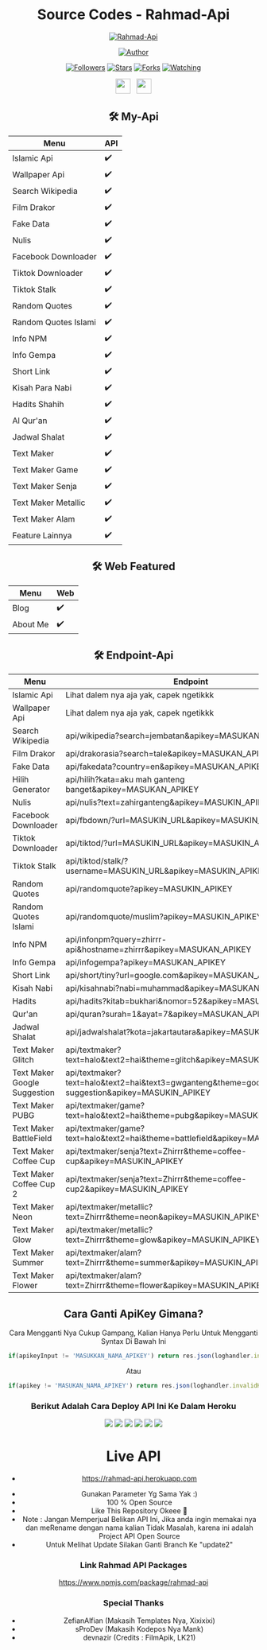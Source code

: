 <div align="center">
 
# Source Codes - Rahmad-Api
<p align="center">
<a href="#"><img title="Rahmad-Api" src="https://img.shields.io/badge/rahmad-api Api-blue?colorA=%23ff0000&colorB=%23017e40&style=for-the-badge"></a>
</p>
<p align="center">
<a href="https://github.com/RAHMAD1980"><img title="Author" src="https://img.shields.io/badge/Author-Rahmad-orange.svg?style=for-the-badge&logo=github"></a>
</p>
<p align="center">
<a href="https://github.com/RAHMAD1980/followers"><img title="Followers" src="https://img.shields.io/github/followers/RAHMAD1980?color=red&style=flat-square"></a>
<a href="https://github.com/RAHMAD1980/rahmad-api/stargazers/"><img title="Stars" src="https://img.shields.io/github/stars/RAHMAD1980/rahmad-api?color=blue&style=flat-square"></a>
<a href="https://github.com/RAHMAD1980/rahmad-api/network/members"><img title="Forks" src="https://img.shields.io/github/forks/RAHMAD1980/rahmad-api?color=red&style=flat-square"></a>
<a href="https://github.com/RAHMAD1980/rahmad-api/watchers"><img title="Watching" src="https://img.shields.io/github/watchers/RAHMAD1980/rahmad-api?label=Watchers&color=blue&style=flat-square"></a>
</p>
<p align='center'>
   <a href="https://wa.me/447520607861"><img height="30" src="https://c.top4top.io/p_1837yybbf0.jpeg"></a>&nbsp;&nbsp;
   <a href="https://instagram.com/rahmad.80"><img height="30" src="https://raw.githubusercontent.com/TobyG74/TobyG74/main/instagram.jpg"></a>
</P>

## 🛠️ My-Api
| Menu | API | 
|------------ | ---------|
| Islamic Api | ✔️ |
| Wallpaper Api | ✔️ |
| Search Wikipedia | ✔️ |
| Film Drakor | ✔️ |
| Fake Data | ✔️ |
| Nulis | ✔️ |
| Facebook Downloader | ✔️ |
| Tiktok Downloader | ✔️ |
| Tiktok Stalk | ✔️ |
| Random Quotes | ✔️ |
| Random Quotes Islami | ✔️ |
| Info NPM | ✔️ |
| Info Gempa | ✔️ |
| Short Link | ✔️ |
| Kisah Para Nabi | ✔️ |
| Hadits Shahih | ✔️ |
| Al Qur'an | ✔️ |
| Jadwal Shalat | ✔️ |
| Text Maker | ✔️ |
| Text Maker Game | ✔️ |
| Text Maker Senja | ✔️ |
| Text Maker Metallic | ✔️ |
| Text Maker Alam | ✔️ |
| Feature Lainnya | ✔️ |

## 🛠️ Web Featured
| Menu | Web | 
|------------ | ---------|
| Blog | ✔️ |
| About Me | ✔️ |

 
## 🛠️ Endpoint-Api
| Menu | Endpoint | 
|------------ | ---------|
| Islamic Api | Lihat dalem nya aja yak, capek ngetikkk |
| Wallpaper Api | Lihat dalem nya aja yak, capek ngetikkk |
| Search Wikipedia | api/wikipedia?search=jembatan&apikey=MASUKAN_APIKEY |
| Film Drakor | api/drakorasia?search=tale&apikey=MASUKAN_APIKEY |
| Fake Data | api/fakedata?country=en&apikey=MASUKAN_APIKEY |
| Hilih Generator | api/hilih?kata=aku mah ganteng banget&apikey=MASUKAN_APIKEY |
| Nulis | api/nulis?text=zahirganteng&apikey=MASUKIN_APIKEY |
| Facebook Downloader | api/fbdown/?url=MASUKIN_URL&apikey=MASUKIN_APIKEY |
| Tiktok Downloader | api/tiktod/?url=MASUKIN_URL&apikey=MASUKIN_APIKEY |
| Tiktok Stalk | api/tiktod/stalk/?username=MASUKIN_URL&apikey=MASUKIN_APIKEY |
| Random Quotes | api/randomquote?apikey=MASUKIN_APIKEY |
| Random Quotes Islami | api/randomquote/muslim?apikey=MASUKIN_APIKEY |
| Info NPM | api/infonpm?query=zhirrr-api&hostname=zhirrr&apikey=MASUKAN_APIKEY |
| Info Gempa | api/infogempa?apikey=MASUKAN_APIKEY |
| Short Link | api/short/tiny?url=google.com&apikey=MASUKAN_APIKEY |
| Kisah Nabi | api/kisahnabi?nabi=muhammad&apikey=MASUKAN_APIKEY |
| Hadits | api/hadits?kitab=bukhari&nomor=52&apikey=MASUKAN_APIKEY |
| Qur'an | api/quran?surah=1&ayat=7&apikey=MASUKAN_APIKEY |
| Jadwal Shalat | api/jadwalshalat?kota=jakartautara&apikey=MASUKAN_APIKEY |
| Text Maker Glitch | api/textmaker?text=halo&text2=hai&theme=glitch&apikey=MASUKIN_APIKEY |
| Text Maker Google Suggestion | api/textmaker?text=halo&text2=hai&text3=gwganteng&theme=google-suggestion&apikey=MASUKIN_APIKEY |
| Text Maker PUBG | api/textmaker/game?text=halo&text2=hai&theme=pubg&apikey=MASUKIN_APIKEY |
| Text Maker BattleField | api/textmaker/game?text=halo&text2=hai&theme=battlefield&apikey=MASUKIN_APIKEY |
| Text Maker Coffee Cup | api/textmaker/senja?text=Zhirrr&theme=coffee-cup&apikey=MASUKIN_APIKEY |
| Text Maker Coffee Cup 2 | api/textmaker/senja?text=Zhirrr&theme=coffee-cup2&apikey=MASUKIN_APIKEY |
| Text Maker Neon | api/textmaker/metallic?text=Zhirrr&theme=neon&apikey=MASUKIN_APIKEY |
| Text Maker Glow | api/textmaker/metallic?text=Zhirrr&theme=glow&apikey=MASUKIN_APIKEY |
| Text Maker Summer | api/textmaker/alam?text=Zhirrr&theme=summer&apikey=MASUKIN_APIKEY |
| Text Maker Flower | api/textmaker/alam?text=Zhirrr&theme=flower&apikey=MASUKIN_APIKEY |


## Cara Ganti ApiKey Gimana?
Cara Mengganti Nya Cukup Gampang, Kalian Hanya Perlu Untuk Mengganti Syntax Di Bawah Ini
```js
if(apikeyInput != 'MASUKKAN_NAMA_APIKEY') return res.json(loghandler.invalidKey)
```
Atau

```js
if(apikey != 'MASUKAN_NAMA_APIKEY') return res.json(loghandler.invalidKey)
```

### Berikut Adalah Cara Deploy API Ini Ke Dalam Heroku
<p align="center">
<img src="https://raw.githubusercontent.com/Zhirrr/My-SQL-Results/main/tutor/heroku/Screenshot_2021-02-23-17-47-56-969_com.android.chrome.png"/>
<img src="https://raw.githubusercontent.com/Zhirrr/My-SQL-Results/main/tutor/heroku/Screenshot_2021-02-23-17-48-56-435_com.android.chrome.png"/>
<img src="https://raw.githubusercontent.com/Zhirrr/My-SQL-Results/main/tutor/heroku/Screenshot_2021-02-23-17-49-37-427_com.android.chrome.png"/>
<img src="https://raw.githubusercontent.com/Zhirrr/My-SQL-Results/main/tutor/heroku/Screenshot_2021-02-23-17-51-08-627_com.android.chrome.png"/>
<img src="https://raw.githubusercontent.com/Zhirrr/My-SQL-Results/main/tutor/heroku/Screenshot_2021-02-23-17-51-35-141_com.android.chrome.png"/>
<img src="https://raw.githubusercontent.com/Zhirrr/My-SQL-Results/main/tutor/heroku/Screenshot_2021-02-23-17-52-12-691_com.android.chrome.png"/>
</p>

# Live API
* https://rahmad-api.herokuapp.com
- Gunakan Parameter Yg Sama Yak :)
- 100 % Open Source
- Like This Repository Okeee 🎉
- Note : Jangan Memperjual Belikan API Ini, Jika anda ingin memakai nya dan meRename dengan nama kalian Tidak Masalah, karena ini adalah Project API Open Source
- Untuk Melihat Update Silakan Ganti Branch Ke "update2"


### Link Rahmad API Packages

https://www.npmjs.com/package/rahmad-api

### Special Thanks
- ZefianAlfian (Makasih Templates Nya, Xixixixi)
- sProDev (Makasih Kodepos Nya Mank)
- devnazir (Credits : FilmApik, LK21)
